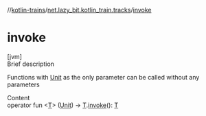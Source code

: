 //[kotlin-trains](../index.md)/[net.lazy_bit.kotlin_train.tracks](index.md)/[invoke](invoke.md)



# invoke  
[jvm]  
Brief description  


Functions with [Unit](https://kotlinlang.org/api/latest/jvm/stdlib/kotlin/-unit/index.html) as the only parameter can be called without any parameters

  
Content  
operator fun <[T](invoke.md)> ([Unit](https://kotlinlang.org/api/latest/jvm/stdlib/kotlin/-unit/index.html)) -> [T](invoke.md).[invoke](invoke.md)(): [T](invoke.md)  



